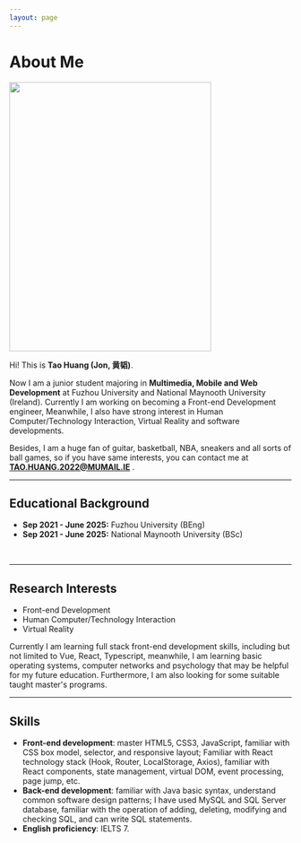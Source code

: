 ```yaml
---
layout: page
---
```


# About Me

<img src="https://Deboo08.github.io/证件照.jpg" class="floatpic" width="360" height="480">

Hi! This is **Tao Huang (Jon, 黄韬)**.

Now I am a junior student majoring in **Multimedia, Mobile and Web Development** at Fuzhou University and National Maynooth University (Ireland). Currently I am working on becoming a Front-end Development engineer, Meanwhile, I also have strong interest in Human Computer/Technology Interaction, Virtual Reality and software developments. 

Besides, I am a huge fan of guitar, basketball, NBA, sneakers and all sorts of ball games, so if you have same interests, you can contact me at **TAO.HUANG.2022@MUMAIL.IE** .

---

## Educational Background

- **Sep 2021 - June 2025:** Fuzhou University (BEng)
- **Sep 2021 - June 2025:** National Maynooth University (BSc)
<br>

---

## Research Interests

- Front-end Development
- Human Computer/Technology Interaction
- Virtual Reality

Currently I am learning full stack front-end development skills, including but not limited to Vue, React, Typescript, meanwhile, I am learning basic operating systems, computer networks and psychology that may be helpful for my future education. Furthermore, I am also looking for some suitable taught master's programs.
<br>

---

## Skills
- **Front-end development**: master HTML5, CSS3, JavaScript, familiar with CSS box model, selector, and responsive layout; Familiar with React technology stack (Hook, Router, LocalStorage, Axios), familiar with React components, state management, virtual DOM, event processing, page jump, etc.
- **Back-end development**: familiar with Java basic syntax, understand common software design patterns; I have used MySQL and SQL Server database, familiar with the operation of adding, deleting, modifying and checking SQL, and can write SQL statements.
- **English proficiency**: IELTS 7.